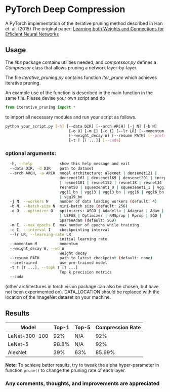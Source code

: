 # PyTorch Deep Compression

A PyTorch implementation of the iterative pruning method described in Han et. al. (2015)
The original paper: [Learning both Weights and Connections for Efficient Neural Networks](https://arxiv.org/abs/1506.02626)

## Usage

The *libs* package contains utilities needed,
and *compressor.py* defines a *Compressor* class that allows pruning a network layer-by-layer.

The file *iterative_pruning.py* contains function *iter_prune* which achieves iterative pruning.

An example use of the function is described in the main function in the same file.
Please devise your own script and do
```python
from iterative_pruning import *
```
to import all necessary modules and run your script as follows.
```bash
python your_script.py [-h] [--data DIR] [--arch ARCH] [-j N] [-b N]
                            [-o O] [-m E] [-c I] [--lr LR] [--momentum M]
                            [--weight_decay W] [--resume PATH] [--pretrained]
                            [-t T [T ...]] [--cuda]
```
### optional arguments:
```bash
  -h, --help            show this help message and exit
  --data DIR, -d DIR    path to dataset
  --arch ARCH, -a ARCH  model architecture: alexnet | densenet121 |
                        densenet161 | densenet169 | densenet201 | inception_v3
                        | resnet101 | resnet152 | resnet18 | resnet34 |
                        resnet50 | squeezenet1_0 | squeezenet1_1 | vgg11 |
                        vgg11_bn | vgg13 | vgg13_bn | vgg16 | vgg16_bn | vgg19
                        | vgg19_bn
  -j N, --workers N     number of data loading workers (default: 4)
  -b N, --batch-size N  mini-batch size (default: 256)
  -o O, --optimizer O   optimizers: ASGD | Adadelta | Adagrad | Adam | Adamax
                        | LBFGS | Optimizer | RMSprop | Rprop | SGD |
                        SparseAdam (default: SGD)
  -m E, --max_epochs E  max number of epochs while training
  -c I, --interval I    checkpointing interval
  --lr LR, --learning-rate LR
                        initial learning rate
  --momentum M          momentum
  --weight_decay W, --wd W
                        weight decay
  --resume PATH         path to latest checkpoint (default: none)
  --pretrained          use pre-trained model
  -t T [T ...], --topk T [T ...]
                        Top k precision metrics
  --cuda
```
(other architectures in torch.vision package can also be chosen, but have not been experimented on). DATA_LOCATION should be replaced with the location of the ImageNet dataset on your machine.

## Results

| Model  | Top-1 | Top-5 | Compression Rate |
| ------------- | ------------- | ------------- |  ------------- |
| LeNet-300-100 | 92% | N/A | 92% |
| LeNet-5 | 98.8% | N/A | 92% |
| AlexNet | 39% | 63% | 85.99% |

**Note**: To achieve better results, try to tweak the alpha hyper-parameter in function ```prune()``` to change the pruning rate of each layer.

### Any comments, thoughts, and improvements are appreciated
